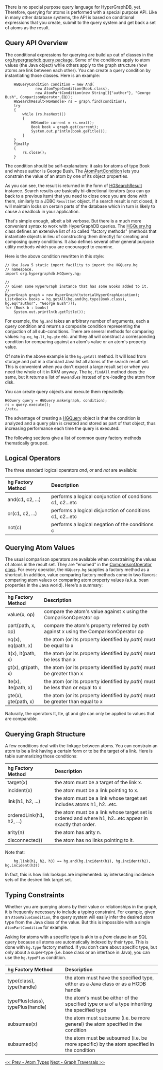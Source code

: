 There is no special purpose query language for HyperGraphDB, yet. Therefore, querying for atoms is performed with a special purpose API. Like in many other database systems, the API is based on conditional expressions that you create, submit to the query system and get back a set of atoms as the result.

## Query API Overview ##

The conditional expressions for querying are build up out of classes in the [org.hypergraphdb.query package](http://www.kobrix.com/javadocs/hgcore/org/hypergraphdb/query/package-summary.html). Some of the conditions apply to atom values (the Java object) while others apply to the graph structure (how atoms are link between each other). You can create a query condition by instantiating those classes. Here is an example:

```
    HGQueryCondition condition = new And(
              new AtomTypeCondition(Book.class), 
              new AtomPartCondition(new String[]{"author"}, "George Bush", ComparisonOperator.EQ));
    HGSearchResult<HGHandle> rs = graph.find(condition);
    try
    {
        while (rs.hasNext())
        {
            HGHandle current = rs.next();
            Book book = graph.get(current);
            System.out.println(book.geTitle());
        }
    }
    finally
    {
        rs.close();
    }
```

The condition should be self-explanatory: it asks for atoms of type Book and whose author is George Bush. The [AtomPartCondition](http://www.kobrix.com/javadocs/hgcore/org/hypergraphdb/query/AtomPartCondition.html) lets you constrain the value of an atom by one of its object properties.

As you can see, the result is returned in the form of  [HGSearchResult](http://www.kobrix.com/javadocs/hgcore/org/hypergraphdb/HGSearchResult) instance. Search results are basically bi-directional iterators (you can go back to a previous item) that you need to close once you are done with them, similarly to a JDBC `ResultSet` object. If a search result is not closed, it will maintain locks on certain parts of the database which in turn is likely to cause a deadlock in your application.

That's simple enough, albeit a bit verbose. But there is a much more convenient syntax to work with HyperGraphDB queries.  The [HGQuery.hg](http://www.kobrix.com/javadocs/hgcore/org/hypergraphdb/HGQuery.hg.html) class defines an extensive list of so called "factory methods" (methods that instantiate objects in lieu of constructing them directly) for creating and composing query conditions. It also defines several other general purpose utility methods which you are encouraged to examine.

Here is the above condition rewritten in this style:

```
// Use Java 5 static import facility to import the HGQuery.hg 
// namespace.
import org.hypergraphdb.HGQuery.hg;

//
// Given some HyperGraph instance that has some Books added to it.
//
HyperGraph graph = new HyperGraph(tutorialHyperGraphLocation);
List<Book> books = hg.getAll(hg.and(hg.type(Book.class), hg.eq("author", "George Bush")));
for (Book b : books)
    System.out.println(b.getTitle());
```

For example, the `hg.and` takes an arbitrary number of arguments, each a query condition and returns a composite condition representing the conjuction of all sub-conditions. There  are several methods for comparing values: `hg.eq`, `hg.lt`, `hg.gte` etc. and they all will construct a corresponding condition for comparing against an atom's value or an atom's property value.

Of note in the above example is the `hg.getAll` method. It will load from storage and put in a standard Java list all atoms of the search result set. This is convenient when you don't expect a large result set or when you need the whole of it in RAM anyway. The `hg.findAll` method does the same, but it returns a list of `HGHandle`s instead of pre-loading the atom from disk.

You can create query objects and execute them repeatedly:

```
HGQuery query = HGQuery.make(graph, condition);
rs = query.execute();
//etc…
```

The advantage of creating a [HGQuery](http://www.kobrix.com/javadocs/hgcore/org/hypergraphdb/HGQuery.html) object is that the condition is analyzed and a query plan is created and stored as part of that object, thus increasing performance each time the query is executed.

The following sections give a list of common query factory methods thematically grouped.

## Logical Operators ##

The three standard logical operators _and_, _or_ and _not_ are available:

| **hg Factory Method** | **Description** |
|:----------------------|:----------------|
| and(c1, c2, ...)      | performs a logical conjunction of conditions c1, c2...etc |
| or(c1, c2, ...)       | performs a logical disjunction of conditions c1, c2...etc |
| not(c)                | performs a logical negation of the conditions c |

## Querying Atom Values ##

The usual comparison operators are available when constraining the values of atoms in the result set. They are "enumed" in the [ComparisonOperator class](http://www.kobrix.com/javadocs/hgcore/org/hypergraphdb/query/ComparisonOperator.html). For every operator, the `HGQuery.hg` supplies a factory method as a shortcut. In addition, value comparing factory methods come in two flavors: comparing atom values or comparing atom property values (a.k.a. bean properties in the Java world). Here's a summary:

| **hg Factory Method** | **Description** |
|:----------------------|:----------------|
| value(x, op)          | compare the atom's value against x using the ComparisonOperator op|
| part(path, x, op)     | compare the atom's property referred by _path_ against x using the ComparisonOperator op |
| eq(x), eq(path, x)    | the atom (or its property identified by _path_) must be equal to x|
| lt(x), lt(path, x)    | the atom (or its property identified by _path_) must be less than x|
| gt(x), gt(path, x)    | the atom (or its property identified by _path_) must be greater than x|
| lte(x), lte(path, x)  | the atom (or its property identified by _path_) must be less than or equal to x|
| gte(x), gte(path, x)  | the atom (or its property identified by _path_) must be greater than equal to x|

Naturally, the operators lt, lte, gt and gte can only be applied to values that are comparable.

## Querying Graph Structure ##

A few conditions deal with the linkage between atoms. You can constrain an atom to be a link having a certain form or to be the target of a link. Here is table summarizing those conditions:

| **hg Factory Method** | **Description** |
|:----------------------|:----------------|
| target(x)             | the atom must be a target of the link x. |
| incident(x)           | the atom must be a link pointing to x. |
| link(h1, h2, ...)     | the atom must be a link whose target set includes atoms h1, h2...etc.|
| orderedLink(h1, h2, ...) | the atom must be a link whose target set is ordered and where h1, h2...etc appear in exactly that order.|
| arity(n)              | the atom has arity n.|
| disconnected()        | the atom has no links pointing to it. |

Note that:

```
    hg.link(h1, h2, h3) == hg.and(hg.incident(h1), hg.incident(h2), hg.incident(h3))
```

In fact, this is how link lookups are implemented: by intersecting incidence sets of the desired link target set.

## Typing Constraints ##

Whether you are querying atoms by their value or relationships in the graph, it is frequently necessary to include a typing constraint. For example, given an `AtomValueCondition`, the query system will easily infer the desired atom type from the Java class of the value. But this is impossible with a single `AtomPartCondition` for example.

Asking for atoms with a specific type is akin to a _from_ clause in an SQL query because all atoms are automatically indexed by their type. This is done with `hg.type` factory method. If you don't care about specific type, but only about a super-type (i.e. base class or an interface in Java), you can use the `hg.typePlus` condition.

| **hg Factory Method** | **Description** |
|:----------------------|:----------------|
| type(class), type(handle) | the atom must have the specified type, either as a Java class or as a HGDB handle |
| typePlus(class), typePlus(handle) | the atom's must be either of the specified type or a of a type inheriting the specified type |
| subsumes(x)           | the atom must subsume (i.e. be more general) the atom specified in the condition |
| subsumed(x)           | the atom must **be** subsumed (i.e. be more specific) by the atom specified in the condition |

[<< Prev - Atom Types](IntroHGTypes.md)  [Next - Graph Traversals >>](IntroGraphTraversals.md)